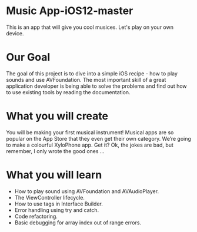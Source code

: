 # Music App-iOS12-master
This is an app that will give you cool musices. Let's play on your own device.

# Our Goal
The goal of this project is to dive into a simple iOS recipe - how to play sounds and use AVFoundation. The most important skill of a great application developer is being able to solve the problems and find out how to use existing tools by reading the documentation.

# What you will create
You will be making your first musical instrument! Musical apps are so popular on the App Store that they even get their own category. We’re going to make a colourful XyloPhone app. Get it? Ok, the jokes are bad, but remember, I only wrote the good ones ...

# What you will learn
* How to play sound using AVFoundation and AVAudioPlayer.
* The ViewController lifecycle.
* How to use tags in Interface Builder.
* Error handling using try and catch.
* Code refactoring.
* Basic debugging for array index out of range errors.
